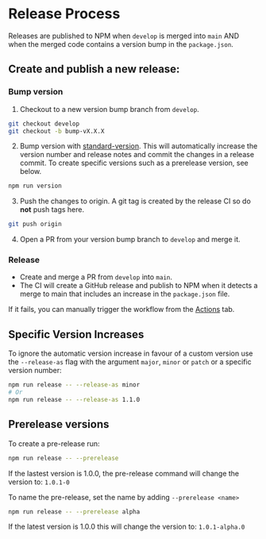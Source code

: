 # Release Process

Releases are published to NPM when `develop` is merged into `main` AND when the merged code contains a version bump in the `package.json`.

## Create and publish a new release:

### Bump version

1. Checkout to a new version bump branch from `develop`.

```bash
git checkout develop
git checkout -b bump-vX.X.X
```

2. Bump version with [standard-version](https://github.com/conventional-changelog/standard-version). This will automatically increase the version number and release notes and commit the changes in a release commit. To create specific versions such as a prerelease version, see below.

```bash
npm run version
```

3. Push the changes to origin. A git tag is created by the release CI so do **not** push tags here.

```bash
git push origin
```

4. Open a PR from your version bump branch to `develop` and merge it.

### Release

- Create and merge a PR from `develop` into `main`.
- The CI will create a GitHub release and publish to NPM when it detects a merge to main that includes an increase in the `package.json` file.

If it fails, you can manually trigger the workflow from the [Actions](https://github.com/ERC725Alliance/erc725.js/actions/workflows/release.yml) tab.

## Specific Version Increases

To ignore the automatic version increase in favour of a custom version use the `--release-as` flag with the argument `major`, `minor` or `patch` or a specific version number:

```bash
npm run release -- --release-as minor
# Or
npm run release -- --release-as 1.1.0
```

## Prerelease versions

To create a pre-release run:

```bash
npm run release -- --prerelease
```

If the lastest version is 1.0.0, the pre-release command will change the version to: `1.0.1-0`

To name the pre-release, set the name by adding `--prerelease <name>`

```bash
npm run release -- --prerelease alpha
```

If the latest version is 1.0.0 this will change the version to: `1.0.1-alpha.0`

